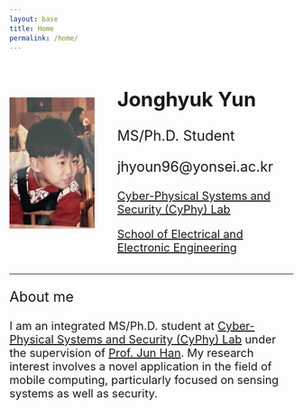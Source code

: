 ```yaml
---
layout: base
title: Home
permalink: /home/
---
```


<div style="display: flex; align-items: center;">
  <img src="/assets/child.png" alt="Jonghyuk Yun" style="max-width: 30%; height: auto; margin-right: 40px;">
  <div>
    <h2 style="font-size: 35px;">Jonghyuk Yun</h2>
    <p style="font-size: 25px;">MS/Ph.D. Student</p>
    <p style="font-size: 25px;">jhyoun96@yonsei.ac.kr</p>
    <p style="font-size: 20px;"><a href="https://www.cyphy-lab.org/">Cyber-Physical Systems and Security (CyPhy) Lab</a></p>
    <p style="font-size: 20px;"><a href="https://ee.yonsei.ac.kr/ee/index.do">School of Electrical and Electronic Engineering</a></p>
  </div>
</div>

<!-- Add Line -->
<hr> 

<!-- 아래에 내용 추가 -->
<p style="font-size: 25px;">About me</p>


<p style="font-size: 20px;">I am an integrated MS/Ph.D. student at <a href="https://www.cyphy-lab.org/">Cyber-Physical Systems and Security (CyPhy) Lab</a> under the supervision of <a href="https://www.junhan.org">Prof. Jun Han</a>. My research interest involves a novel application in the field of mobile computing, particularly focused on sensing systems as well as security.</p>


